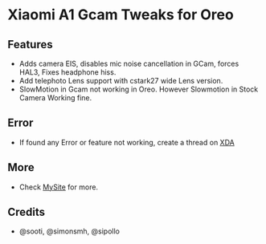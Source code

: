 # Xiaomi A1 Gcam Tweaks for Oreo

## Features
 - Adds camera EIS, disables mic noise cancellation in GCam, forces HAL3, Fixes headphone hiss.
 - Add telephoto Lens support with cstark27 wide Lens version.
 - SlowMotion in Gcam not working in Oreo. However Slowmotion in Stock Camera Working fine.

## Error
 - If found any Error or feature not working, create a thread on [XDA](https://forum.xda-developers.com/mi-a1/help)
## More
 - Check [MySite](https://addicted.tk/) for more.
## Credits
 - @sooti, @simonsmh, @sipollo
